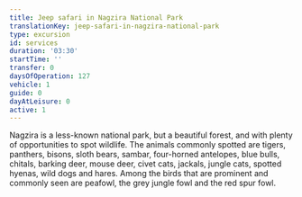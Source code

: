 ```yaml
---
title: Jeep safari in Nagzira National Park
translationKey: jeep-safari-in-nagzira-national-park
type: excursion
id: services
duration: '03:30'
startTime: ''
transfer: 0
daysOfOperation: 127
vehicle: 1
guide: 0
dayAtLeisure: 0
active: 1
---
```

Nagzira is a less-known national park, but a beautiful forest, and with plenty of opportunities to spot wildlife. The animals commonly spotted are tigers, panthers, bisons, sloth bears, sambar, four-horned antelopes, blue bulls, chitals, barking deer, mouse deer, civet cats, jackals, jungle cats, spotted hyenas, wild dogs and hares. Among the birds that are prominent and commonly seen are peafowl, the grey jungle fowl and the red spur fowl.